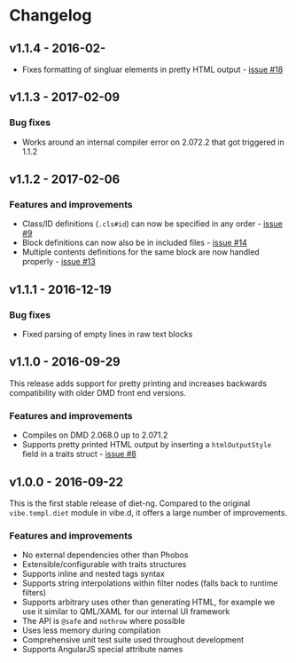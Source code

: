 Changelog
=========

v1.1.4 - 2016-02-
-------------------

- Fixes formatting of singluar elements in pretty HTML output - [issue #18][issue18]

[issue18]: https://github.com/rejectedsoftware/diet-ng/issues/18


v1.1.3 - 2017-02-09
-------------------

### Bug fixes ###

- Works around an internal compiler error on 2.072.2 that got triggered in 1.1.2


v1.1.2 - 2017-02-06
-------------------

### Features and improvements ###

- Class/ID definitions (`.cls#id`) can now be specified in any order - [issue #9][issue9]
- Block definitions can now also be in included files - [issue #14][issue14]
- Multiple contents definitions for the same block are now handled properly - [issue #13][issue13]

[issue9]: https://github.com/rejectedsoftware/diet-ng/issues/9
[issue13]: https://github.com/rejectedsoftware/diet-ng/issues/13
[issue14]: https://github.com/rejectedsoftware/diet-ng/issues/14


v1.1.1 - 2016-12-19
-------------------

### Bug fixes ###

- Fixed parsing of empty lines in raw text blocks


v1.1.0 - 2016-09-29
-------------------

This release adds support for pretty printing and increases backwards
compatibility with older DMD front end versions.

### Features and improvements ###

- Compiles on DMD 2.068.0 up to 2.071.2
- Supports pretty printed HTML output by inserting a `htmlOutputStyle` field
  in a traits struct - [issue #8][issue8]

[issue8]: https://github.com/rejectedsoftware/diet-ng/issues/8


v1.0.0 - 2016-09-22
-------------------

This is the first stable release of diet-ng. Compared to the original
`vibe.templ.diet` module in vibe.d, it offers a large number of
improvements.

### Features and improvements ###

- No external dependencies other than Phobos
- Extensible/configurable with traits structures
- Supports inline and nested tags syntax
- Supports string interpolations within filter nodes (falls back to
  runtime filters)
- Supports arbitrary uses other than generating HTML, for example we
  use it similar to QML/XAML for our internal UI framework
- The API is `@safe` and `nothrow` where possible
- Uses less memory during compilation
- Comprehensive unit test suite used throughout development
- Supports AngularJS special attribute names
